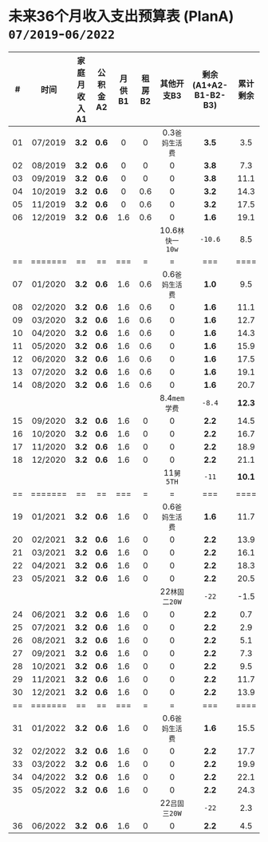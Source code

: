 # 未来36个月收入支出预算表 (PlanA) `07/2019`-`06/2022`

|# |   时间|家庭月收入A1|公积金A2|月供B1|租房B2|其他开支B3|剩余(A1+A2-B1-B2-B3)|累计剩余|
|--|   :--:|        :--:|    :--:|  :--:|  :--:|      :--:|                :--:|    :--:|
|01|07/2019|**3.2**| **0.6**|     0|     0|0.3`爸妈生活费`|**3.5**| 3.5|
|02|08/2019|**3.2**| **0.6**|     0|     0|              0|**3.8**| 7.3|
|03|09/2019|**3.2**| **0.6**|     0|     0|              0|**3.8**|11.1|
|04|10/2019|**3.2**| **0.6**|     0|   0.6|              0|**3.2**|14.3|
|05|11/2019|**3.2**| **0.6**|     0|   0.6|              0|**3.2**|17.5|
|06|12/2019|**3.2**| **0.6**|   1.6|   0.6|              0|**1.6**|19.1|
|  |       |       |        |      |      |10.6`林快一10w`|`-10.6`| 8.5|
|==|=======|  ==   |   ==   |   ===|     =|              =|  ===  |====|
|07|01/2020|**3.2**| **0.6**|   1.6|   0.6|0.6`爸妈生活费`|**1.0**| 9.5|
|08|02/2020|**3.2**| **0.6**|   1.6|   0.6|              0|**1.6**|11.1|
|09|03/2020|**3.2**| **0.6**|   1.6|   0.6|              0|**1.6**|12.7|
|10|04/2020|**3.2**| **0.6**|   1.6|   0.6|              0|**1.6**|14.3|
|11|05/2020|**3.2**| **0.6**|   1.6|   0.6|              0|**1.6**|15.9|
|12|06/2020|**3.2**| **0.6**|   1.6|   0.6|              0|**1.6**|17.5|
|13|07/2020|**3.2**| **0.6**|   1.6|   0.6|              0|**1.6**|19.1|
|14|08/2020|**3.2**| **0.6**|   1.6|   0.6|              0|**1.6**|20.7|
|  |       |       |        |      |      |8.4`mem学费`   |`-8.4` |**12.3**|
|15|09/2020|**3.2**| **0.6**|   1.6|     0|              0|**2.2**|14.5|
|16|10/2020|**3.2**| **0.6**|   1.6|     0|              0|**2.2**|16.7|
|17|11/2020|**3.2**| **0.6**|   1.6|     0|              0|**2.2**|18.9|
|18|12/2020|**3.2**| **0.6**|   1.6|     0|              0|**2.2**|21.1|
|  |       |       |        |      |      |11`舅5TH`      |`-11`  |**10.1**|
|==|=======|  ==   |   ==   |   ===|     =|              =|  ===  |====|
|19|01/2021|**3.2**| **0.6**|   1.6|     0|0.6`爸妈生活费`|**1.6**|11.7|
|20|02/2021|**3.2**| **0.6**|   1.6|     0|              0|**2.2**|13.9|
|21|03/2021|**3.2**| **0.6**|   1.6|     0|              0|**2.2**|16.1|
|22|04/2021|**3.2**| **0.6**|   1.6|     0|              0|**2.2**|18.3|
|23|05/2021|**3.2**| **0.6**|   1.6|     0|              0|**2.2**|20.5|
|  |       |       |        |      |      |22`林固二20W`  |`-22`  |-1.5|
|24|06/2021|**3.2**| **0.6**|   1.6|     0|              0|**2.2**| 0.7|
|25|07/2021|**3.2**| **0.6**|   1.6|     0|              0|**2.2**| 2.9|
|26|08/2021|**3.2**| **0.6**|   1.6|     0|              0|**2.2**| 5.1|
|27|09/2021|**3.2**| **0.6**|   1.6|     0|              0|**2.2**| 7.3|
|28|10/2021|**3.2**| **0.6**|   1.6|     0|              0|**2.2**| 9.5|
|29|11/2021|**3.2**| **0.6**|   1.6|     0|              0|**2.2**|11.7|
|30|12/2021|**3.2**| **0.6**|   1.6|     0|              0|**2.2**|13.9|
|==|=======|  ==   |   ==   |   ===|     =|              =|  ===  |====|
|31|01/2022|**3.2**| **0.6**|   1.6|     0|0.6`爸妈生活费`|**1.6**|15.5|
|32|02/2022|**3.2**| **0.6**|   1.6|     0|              0|**2.2**|17.7|
|33|03/2022|**3.2**| **0.6**|   1.6|     0|              0|**2.2**|19.9|
|34|04/2022|**3.2**| **0.6**|   1.6|     0|              0|**2.2**|22.1|
|35|05/2022|**3.2**| **0.6**|   1.6|     0|              0|**2.2**|24.3|
|  |       |       |        |      |      |22`吕固三20W`  |`-22`  | 2.3|
|36|06/2022|**3.2**| **0.6**|   1.6|     0|              0|**2.2**| 4.5|
